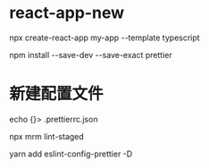 # react-app-new


npx create-react-app my-app --template typescript

<!-- npm add --dev --exact prettier -->
npm install --save-dev --save-exact prettier

# 新建配置文件
echo {}> .prettierrc.json

npx mrm lint-staged

yarn add eslint-config-prettier -D


